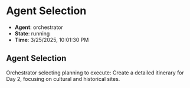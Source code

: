 # Agent Selection

- **Agent**: orchestrator
- **State**: running
- **Time**: 3/25/2025, 10:01:30 PM

## Agent Selection

Orchestrator selecting planning to execute: Create a detailed itinerary for Day 2, focusing on cultural and historical sites.

